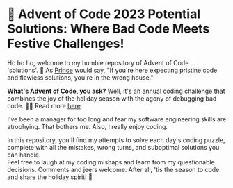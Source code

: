 # 🎄 Advent of Code 2023 Potential Solutions: Where Bad Code Meets Festive Challenges!

Ho ho ho, welcome to my humble repository of Advent of Code ... 'solutions'. 🌟 As [Prince](https://en.wikipedia.org/wiki/Prince_(musician)) would say, "If you're here expecting pristine code and flawless solutions, you're in the wrong house."

**What's Advent of Code, you ask?** Well, it's an annual coding challenge that combines the joy of the holiday season with the agony of debugging bad code. 🎅👾 Read more [here](https://adventofcode.com/about)

I've been a manager for too long and fear my software engineering skills are atrophying.  That bothers me.  Also, I really enjoy coding.

In this repository, you'll find my attempts to solve each day's coding puzzle, complete with all the mistakes, wrong turns, and suboptimal solutions you can handle.  
Feel free to laugh at my coding mishaps and learn from my questionable decisions. 
Comments and jeers welcome. After all, 'tis the season to code and share the holiday spirit! 🎁
